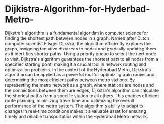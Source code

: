 # Dijkistra-Algorithm-for-Hyderbad-Metro-
Dijkstra's algorithm is a fundamental algorithm in computer science for finding the shortest path between nodes in a graph. Named after Dutch computer scientist Edsger Dijkstra, the algorithm efficiently explores the graph, assigning tentative distances to nodes and gradually updating them as it identifies shorter paths. Using a priority queue to select the next node to visit, Dijkstra's algorithm guarantees the shortest path to all nodes from a specified starting point, making it a crucial tool in network routing and optimization problems.
In the context of the Hyderabad Metro, Dijkstra's algorithm can be applied as a powerful tool for optimizing train routes and determining the most efficient paths between metro stations. By representing the metro network as a graph, where stations are nodes and the connections between them are edges, Dijkstra's algorithm can calculate the shortest paths from a specific station to all others. This enables efficient route planning, minimizing travel time and optimizing the overall performance of the metro system. The algorithm's ability to adapt to changes in real-time conditions makes it a valuable asset for ensuring timely and reliable transportation within the Hyderabad Metro network.
